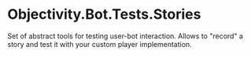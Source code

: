 # Objectivity.Bot.Tests.Stories
Set of abstract tools for testing user-bot interaction. Allows to "record" a story and test it with your custom player implementation.